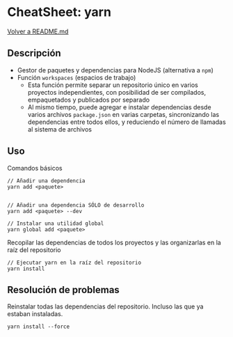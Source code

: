# CheatSheet: yarn

[Volver a README.md](README.md)

## Descripción

- Gestor de paquetes y dependencias para NodeJS (alternativa a `npm`)
- Función `workspaces` (espacios de trabajo)
  - Esta función permite separar un repositorio único en varios proyectos independientes, con posibilidad de ser compilados, empaquetados y publicados por separado
  - Al mismo tiempo, puede agregar e instalar dependencias desde varios archivos `package.json` en varias carpetas, sincronizando las dependencias entre todos ellos, y reduciendo el número de llamadas al sistema de archivos

## Uso

Comandos básicos

```
// Añadir una dependencia
yarn add <paquete>


// Añadir una dependencia SÓLO de desarrollo
yarn add <paquete> --dev

// Instalar una utilidad global
yarn global add <paquete>
```

Recopilar las dependencias de todos los proyectos y las organizarlas en la raíz del repositorio

```
// Ejecutar yarn en la raíz del repositorio
yarn install
```

## Resolución de problemas

Reinstalar todas las dependencias del repositorio. 
Incluso las que ya estaban instaladas.

```
yarn install --force
```
